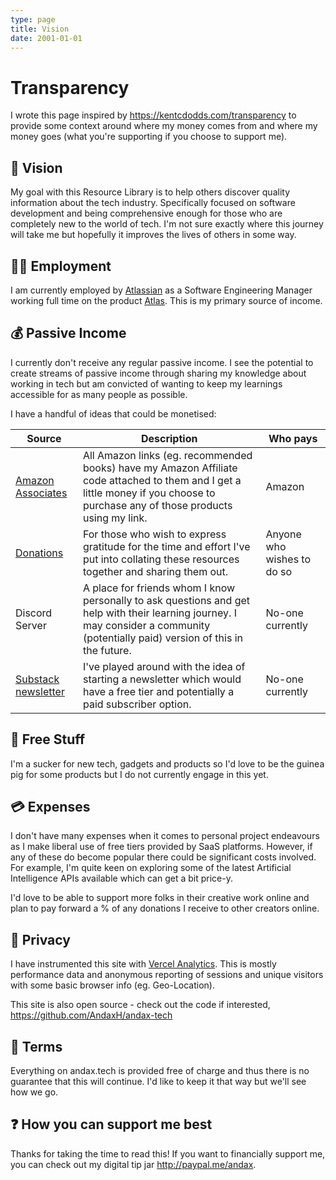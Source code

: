 ```yaml
---
type: page
title: Vision
date: 2001-01-01
---
```


# Transparency

I wrote this page inspired by https://kentcdodds.com/transparency to provide some context around where my money comes from and where my money goes (what you're supporting if you choose to support me).

## 🚀 Vision

My goal with this Resource Library is to help others discover quality information about the tech industry. Specifically focused on software development and being comprehensive enough for those who are completely new to the world of tech. I'm not sure exactly where this journey will take me but hopefully it improves the lives of others in some way.

## 👨‍💻 Employment

I am currently employed by [Atlassian](https://www.atlassian.com/) as a Software Engineering Manager working full time on the product [Atlas](https://www.atlassian.com/software/atlas). This is my primary source of income.

## 💰 Passive Income

I currently don't receive any regular passive income. I see the potential to create streams of passive income through sharing my knowledge about working in tech but am convicted of wanting to keep my learnings accessible for as many people as possible.

I have a handful of ideas that could be monetised:

| Source                                                                         | Description                                                                                                                                                                        | Who pays                   |
| ------------------------------------------------------------------------------ | ---------------------------------------------------------------------------------------------------------------------------------------------------------------------------------- | -------------------------- |
| [Amazon Associates](https://affiliate-program.amazon.com.au/?tag=andaxtech-22) | All Amazon links (eg. recommended books) have my Amazon Affiliate code attached to them and I get a little money if you choose to purchase any of those products using my link.    | Amazon                     |
| [Donations](https://www.paypal.com/paypalme/andax)                             | For those who wish to express gratitude for the time and effort I've put into collating these resources together and sharing them out.                                             | Anyone who wishes to do so |
| Discord Server                                                                 | A place for friends whom I know personally to ask questions and get help with their learning journey. I may consider a community (potentially paid) version of this in the future. | No-one currently           |
| [Substack newsletter](https://substack.com/)                                   | I've played around with the idea of starting a newsletter which would have a free tier and potentially a paid subscriber option.                                                   | No-one currently           |

## 👀 Free Stuff

I'm a sucker for new tech, gadgets and products so I'd love to be the guinea pig for some products but I do not currently engage in this yet.

## 💳 Expenses

I don't have many expenses when it comes to personal project endeavours as I make liberal use of free tiers provided by SaaS platforms. However, if any of these do become popular there could be significant costs involved. For example, I'm quite keen on exploring some of the latest Artificial Intelligence APIs available which can get a bit price-y.

I'd love to be able to support more folks in their creative work online and plan to pay forward a % of any donations I receive to other creators online.

## 🔐 Privacy

I have instrumented this site with [Vercel Analytics](https://vercel.com/analytics). This is mostly performance data and anonymous reporting of sessions and unique visitors with some basic browser info (eg. Geo-Location).

This site is also open source - check out the code if interested, https://github.com/AndaxH/andax-tech

## 📄 Terms

Everything on andax.tech is provided free of charge and thus there is no guarantee that this will continue. I'd like to keep it that way but we'll see how we go.

## ❓ How you can support me best

Thanks for taking the time to read this! If you want to financially support me, you can check out my digital tip jar http://paypal.me/andax.
